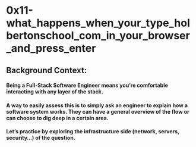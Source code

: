 # 0x11-what_happens_when_your_type_holbertonschool_com_in_your_browser_and_press_enter


## Background Context:

#### Being a Full-Stack Software Engineer means you’re comfortable interacting with any layer of the stack.

#### A way to easily assess this is to simply ask an engineer to explain how a software system works. They can have a general overview of the flow or can choose to dig deep in a certain area.

#### Let’s practice by exploring the infrastructure side (network, servers, security…) of the question.
